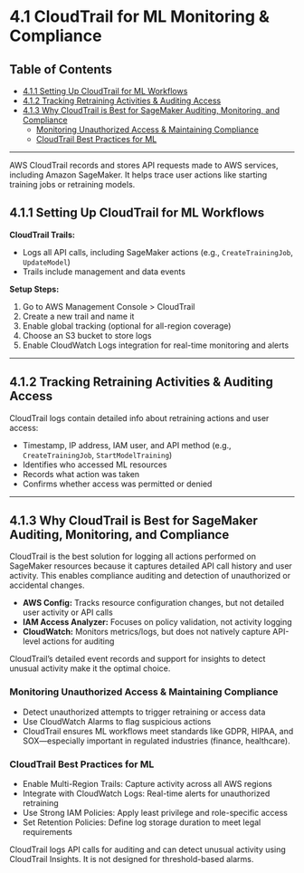 
# 4.1 CloudTrail for ML Monitoring & Compliance


## Table of Contents

- [4.1.1 Setting Up CloudTrail for ML Workflows](#411-setting-up-cloudtrail-for-ml-workflows)
- [4.1.2 Tracking Retraining Activities & Auditing Access](#412-tracking-retraining-activities--auditing-access)
- [4.1.3 Why CloudTrail is Best for SageMaker Auditing, Monitoring, and Compliance](#413-why-cloudtrail-is-best-for-sagemaker-auditing-monitoring-and-compliance)
  - [Monitoring Unauthorized Access & Maintaining Compliance](#monitoring-unauthorized-access--maintaining-compliance)
  - [CloudTrail Best Practices for ML](#cloudtrail-best-practices-for-ml)

---

AWS CloudTrail records and stores API requests made to AWS services, including Amazon SageMaker. It helps trace user actions like starting training jobs or retraining models.

## 4.1.1 Setting Up CloudTrail for ML Workflows

**CloudTrail Trails:**
- Logs all API calls, including SageMaker actions (e.g., `CreateTrainingJob`, `UpdateModel`)
- Trails include management and data events

**Setup Steps:**
1. Go to AWS Management Console > CloudTrail
2. Create a new trail and name it
3. Enable global tracking (optional for all-region coverage)
4. Choose an S3 bucket to store logs
5. Enable CloudWatch Logs integration for real-time monitoring and alerts

---


## 4.1.2 Tracking Retraining Activities & Auditing Access

CloudTrail logs contain detailed info about retraining actions and user access:
- Timestamp, IP address, IAM user, and API method (e.g., `CreateTrainingJob`, `StartModelTraining`)
- Identifies who accessed ML resources
- Records what action was taken
- Confirms whether access was permitted or denied

---

## 4.1.3 Why CloudTrail is Best for SageMaker Auditing, Monitoring, and Compliance

CloudTrail is the best solution for logging all actions performed on SageMaker resources because it captures detailed API call history and user activity. This enables compliance auditing and detection of unauthorized or accidental changes.

- **AWS Config:** Tracks resource configuration changes, but not detailed user activity or API calls
- **IAM Access Analyzer:** Focuses on policy validation, not activity logging
- **CloudWatch:** Monitors metrics/logs, but does not natively capture API-level actions for auditing

CloudTrail’s detailed event records and support for insights to detect unusual activity make it the optimal choice.

### Monitoring Unauthorized Access & Maintaining Compliance

- Detect unauthorized attempts to trigger retraining or access data
- Use CloudWatch Alarms to flag suspicious actions
- CloudTrail ensures ML workflows meet standards like GDPR, HIPAA, and SOX—especially important in regulated industries (finance, healthcare).

### CloudTrail Best Practices for ML

- Enable Multi-Region Trails: Capture activity across all AWS regions
- Integrate with CloudWatch Logs: Real-time alerts for unauthorized retraining
- Use Strong IAM Policies: Apply least privilege and role-specific access
- Set Retention Policies: Define log storage duration to meet legal requirements

CloudTrail logs API calls for auditing and can detect unusual activity using CloudTrail Insights. It is not designed for threshold-based alarms.
